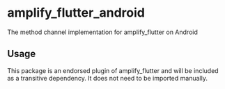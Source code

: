 # amplify_flutter_android

The method channel implementation for amplify_flutter on Android

## Usage

This package is an endorsed plugin of amplify_flutter and will be included as a transitive dependency. It does not need to be imported manually.
